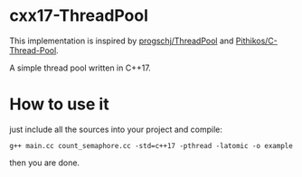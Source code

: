 # cxx17-ThreadPool
This implementation is inspired by [progschj/ThreadPool] and [Pithikos/C-Thread-Pool].

A simple thread pool written in C++17.

# How to use it

just include all the sources into your project and compile:

`g++ main.cc count_semaphore.cc -std=c++17 -pthread -latomic -o example`

then you are done.

[progschj/ThreadPool]: https://github.com/progschj/ThreadPool
[Pithikos/C-Thread-Pool]: https://github.com/Pithikos/C-Thread-Pool
